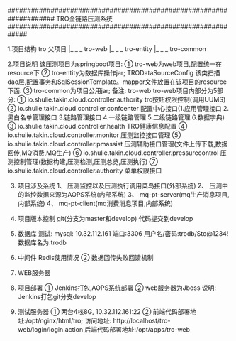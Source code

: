 #################################################################### TRO全链路压测系统 #############################################################

1.项目结构
  tro 父项目
   |_ _ _ tro-web
   |_ _ _ tro-entity
   |_ _ _ tro-common

2.项目说明
  该压测项目为springboot项目:
  ① tro-web为web项目,配置统一在resource下
  ② tro-entity为数据库操作jar;
  	 TRODataSourceConfig 该类扫描dao层,配置事务和SqlSessionTemplate。mapper文件放置在该项目的resource下面.
  ③ tro-common为项目公用jar;
  备注: tro-web
        tro-web项目内部分为5部分:
        ① io.shulie.takin.cloud.controller.authority     tro按钮权限控制(调用UUMS)
        ② io.shulie.takin.cloud.controller.confcenter 配置中心接口(1.应用管理接口 2.黑白名单管理接口 3.链路管理接口 4.一级链路管理 5.二级链路管理 6.数据字典)
        ③ io.shulie.takin.cloud.controller.health  TRO健康信息配置
        ④ io.shulie.takin.cloud.controller.monitor 压测监控接口管理
        ⑤ io.shulie.takin.cloud.controller.pmassist 压测辅助接口管理(文件上传下载,数据回传,MQ消费,MQ生产)
        ⑥ io.shulie.takin.cloud.controller.pressurecontrol 压测控制管理(数据构建,压测检测,压测总览,压测执行)
        ⑦ io.shulie.takin.cloud.controller.authority 菜单权限接口

3. 项目涉及系统
   1、 压测监控以及压测执行调用菜鸟接口(外部系统)
   2、 压测中的监控数据来源为AOPS系统(内部系统)
   3、 mq-pt-server(mq生产消息项目,内部系统)
   4、 mq-pt-client(mq消费消息项目,内部系统)

4. 项目版本控制
   git(分支为master和develop)
   代码提交到develop

5. 数据库
   测试:
      mysql:  10.32.112.161 端口:3306 用户名/密码:trodb/Sto@1234!      数据库名为:trodb

6. 中间件
   Redis使用情况
   ② 数据回传失败回馈机制

7. WEB服务器

8. 项目部署
   ① Jenkins打包,AOPS系统部署
   ② web服务器为Jboss
   说明: Jenkins打包git分支develop

9. 测试服务器
   ① 两台4核8G, 10.32.112.161:22
   ② 前端代码部署地址:/opt/nginx/html/tro; 访问地址: http://localhost/tro-web/login/login.action
      后端代码部署地址:/opt/apps/tro-web
